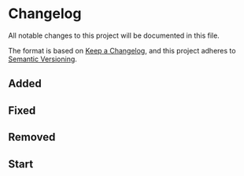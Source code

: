 # Changelog

All notable changes to this project will be documented in this file.

The format is based on
[Keep a Changelog](https://keepachangelog.com/en/1.0.0/), and
this project adheres to
[Semantic Versioning](https://semver.org/spec/v2.0.0.html).

<!-- changelog follows -->

## Added

## Fixed

## Removed

## Start

<!-- End -->
